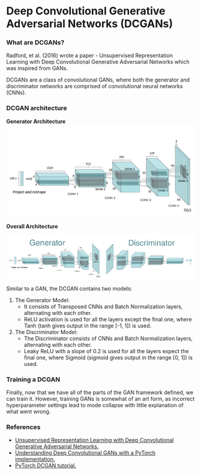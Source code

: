 # Deep Convolutional Generative Adversarial Networks (DCGANs)

### What are DCGANs?
Radford, et al. (2016) wrote a paper - Unsupervised Representation Learning with Deep Convolutional Generative Adversarial Networks which was inspired from GANs.

DCGANs are a class of convolutional GANs, where both the generator and discriminator networks are comprised of convolutional neural networks (CNNs).

### DCGAN architecture

**Generator Architecture**
![generator_arch](assets/gen_arch.png)


**Overall Architecture**

![overall_arch](assets/overall_arch.png)



Similar to a GAN, the DCGAN contains two models:

 1. The Generator Model:
	 - It consists of Transposed CNNs and Batch Normalization layers, alternating with each other.
	 - ReLU activation is used for all the layers except the final one, where Tanh (tanh gives output in the range [-1, 1]) is used.
2. The Discriminator Model:
	- The Discriminator consists of CNNs and Batch Normalization layers, alternating with each other.
	- Leaky ReLU with a slope of 0.2 is used for all the layers expect the final one, where Sigmoid (sigmoid gives output in the range [0, 1]) is used.

### Training a DCGAN
Finally, now that we have all of the parts of the GAN framework defined, we can train it. However, training GANs is somewhat of an art form, as incorrect hyperparameter settings lead to mode collapse with little explanation of what went wrong.

### References
- [Unsupervised Representation Learning with Deep Convolutional Generative Adversarial Networks.](https://arxiv.org/abs/1511.06434)
- [Understanding Deep Convolutional GANs with a PyTorch implementation.](https://iq.opengenus.org/deep-convolutional-gans-pytorch/)
- [PyTorch DCGAN tutorial.](https://pytorch.org/tutorials/beginner/dcgan_faces_tutorial.html)

